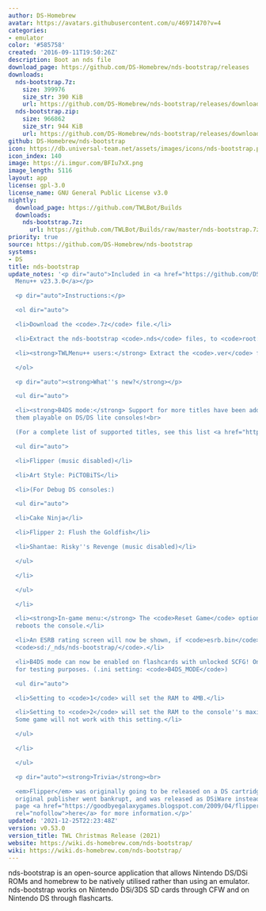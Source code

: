 ```yaml
---
author: DS-Homebrew
avatar: https://avatars.githubusercontent.com/u/46971470?v=4
categories:
- emulator
color: '#585758'
created: '2016-09-11T19:50:26Z'
description: Boot an nds file
download_page: https://github.com/DS-Homebrew/nds-bootstrap/releases
downloads:
  nds-bootstrap.7z:
    size: 399976
    size_str: 390 KiB
    url: https://github.com/DS-Homebrew/nds-bootstrap/releases/download/v0.53.0/nds-bootstrap.7z
  nds-bootstrap.zip:
    size: 966862
    size_str: 944 KiB
    url: https://github.com/DS-Homebrew/nds-bootstrap/releases/download/v0.53.0/nds-bootstrap.zip
github: DS-Homebrew/nds-bootstrap
icon: https://db.universal-team.net/assets/images/icons/nds-bootstrap.png
icon_index: 140
image: https://i.imgur.com/BFIu7xX.png
image_length: 5116
layout: app
license: gpl-3.0
license_name: GNU General Public License v3.0
nightly:
  download_page: https://github.com/TWLBot/Builds
  downloads:
    nds-bootstrap.7z:
      url: https://github.com/TWLBot/Builds/raw/master/nds-bootstrap.7z
priority: true
source: https://github.com/DS-Homebrew/nds-bootstrap
systems:
- DS
title: nds-bootstrap
update_notes: '<p dir="auto">Included in <a href="https://github.com/DS-Homebrew/TWiLightMenu/releases/tag/v23.3.0"><strong>TW</strong>i<strong>L</strong>ight
  Menu++ v23.3.0</a></p>

  <p dir="auto">Instructions:</p>

  <ol dir="auto">

  <li>Download the <code>.7z</code> file.</li>

  <li>Extract the nds-bootstrap <code>.nds</code> files, to <code>root:/_nds</code>.</li>

  <li><strong>TWLMenu++ users:</strong> Extract the <code>.ver</code> file to <code>root:/_nds/TWiLightMenu</code>.</li>

  </ol>

  <p dir="auto"><strong>What''s new?</strong></p>

  <ul dir="auto">

  <li><strong>B4DS mode:</strong> Support for more titles have been added, making
  them playable on DS/DS lite consoles!<br>

  (For a complete list of supported titles, see this list <a href="https://github.com/DS-Homebrew/TWiLightMenu/blob/3c3663d499b22effe92a5c3304836a8a9def549e/universal/include/incompatibleGameMap.h#L49">here</a>.)

  <ul dir="auto">

  <li>Flipper (music disabled)</li>

  <li>Art Style: PiCTOBiTS</li>

  <li>(For Debug DS consoles:)

  <ul dir="auto">

  <li>Cake Ninja</li>

  <li>Flipper 2: Flush the Goldfish</li>

  <li>Shantae: Risky''s Revenge (music disabled)</li>

  </ul>

  </li>

  </ul>

  </li>

  <li><strong>In-game menu:</strong> The <code>Reset Game</code> option no longer
  reboots the console.</li>

  <li>An ESRB rating screen will now be shown, if <code>esrb.bin</code> is found in
  <code>sd:/_nds/nds-bootstrap/</code>.</li>

  <li>B4DS mode can now be enabled on flashcards with unlocked SCFG! Only use this
  for testing purposes. (.ini setting: <code>B4DS_MODE</code>)

  <ul dir="auto">

  <li>Setting to <code>1</code> will set the RAM to 4MB.</li>

  <li>Setting to <code>2</code> will set the RAM to the console''s maximum amount.
  Some game will not work with this setting.</li>

  </ul>

  </li>

  </ul>

  <p dir="auto"><strong>Trivia</strong><br>

  <em>Flipper</em> was originally going to be released on a DS cartridge, but the
  original publisher went bankrupt, and was released as DSiWare instead. See this
  page <a href="https://goodbyegalaxygames.blogspot.com/2009/04/flipper-development.html?m=1"
  rel="nofollow">here</a> for more information.</p>'
updated: '2021-12-25T22:23:48Z'
version: v0.53.0
version_title: TWL Christmas Release (2021)
website: https://wiki.ds-homebrew.com/nds-bootstrap/
wiki: https://wiki.ds-homebrew.com/nds-bootstrap/
---
```

nds-bootstrap is an open-source application that allows Nintendo DS/DSi ROMs and homebrew to be natively utilised rather than using an emulator. nds-bootstrap works on Nintendo DSi/3DS SD cards through CFW and on Nintendo DS through flashcarts.